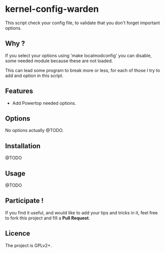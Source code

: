 kernel-config-warden
====================
This script check your config file, to validate that you don't forget important options.

## Why ?
If you select your options using 'make localmodconfig' you can disable,
some needed module because these are not loaded.

This can lead some program to break more or less,
for each of those I try to add and option in this script.

## Features
- Add Powertop needed options.

## Options
No options actually @TODO.

## Installation
@TODO

## Usage
@TODO

## Participate !
If you find it useful, and would like to add your tips and tricks in it,
feel free to fork this project and fill a __Pull Request__.

## Licence
The project is GPLv2+.
